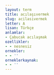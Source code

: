 ```yaml
---
layout: term
title: acılaşıvermek
slug: acilasivermek
letter: A
lisan: Türkçe
anlamlar:
- Çabucak acılaşmak
ozellikler:
- - nesnesiz
ornekler:
- - ''
orneklerkaynak:
- - ''
---
```

